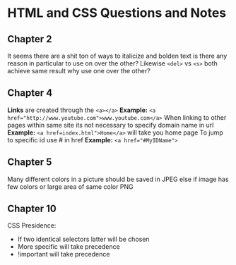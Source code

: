 # HTML and CSS Questions and Notes

## Chapter 2
It seems there are a shit ton of ways to italicize and bolden text is there any reason in particular to use on over the other?
Likewise `<del>` vs `<s>` both achieve same result why use one over the other?

## Chapter 4 
**Links** are created through the `<a></a>` **Example:** `<a href="http://www.youtube.com">www.youtube.com</a>`
When linking to other pages within same site its not necessary to specify domain name in url **Example:** `<a href=index.html">Home</a>` will take you home page
To jump to specific id use # in href **Example:** `<a href="#MyIDName">`

## Chapter 5
Many different colors in a picture should be saved in JPEG else if image has few colors or large area of same color PNG

## Chapter 10
CSS Presidence:
* If two identical selectors latter will be chosen
* More specific will take precedence
* !important will take precedence 